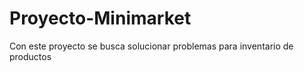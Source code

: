 # Proyecto-Minimarket

Con este proyecto se busca solucionar problemas para inventario de productos 
